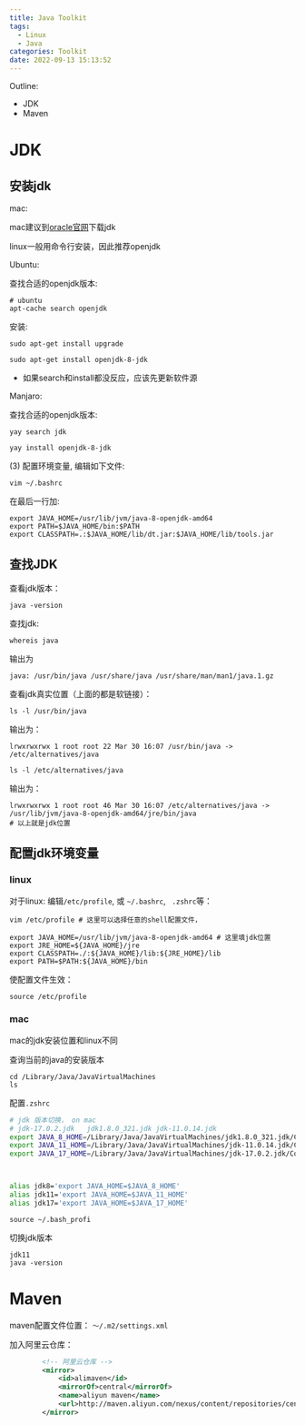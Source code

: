 ```yaml
---
title: Java Toolkit
tags:
  - Linux
  - Java
categories: Toolkit
date: 2022-09-13 15:13:52
---
```



Outline:

* JDK
* Maven

<!--more-->

# JDK

## 安装jdk

mac:

mac建议到[oracle官网](https://www.oracle.com/java/technologies/downloads/#java11-mac)下载jdk



linux一般用命令行安装，因此推荐openjdk



Ubuntu:

查找合适的openjdk版本:

```shell
# ubuntu
apt-cache search openjdk
```

安装:

```
sudo apt-get install upgrade
```



```shell
sudo apt-get install openjdk-8-jdk
```

* 如果search和install都没反应，应该先更新软件源

Manjaro:

查找合适的openjdk版本:

```shell
yay search jdk
```



```shell
yay install openjdk-8-jdk
```





(3) 配置环境变量, 编辑如下文件:

```
vim ~/.bashrc
```

在最后一行加:

```
export JAVA_HOME=/usr/lib/jvm/java-8-openjdk-amd64
export PATH=$JAVA_HOME/bin:$PATH
export CLASSPATH=.:$JAVA_HOME/lib/dt.jar:$JAVA_HOME/lib/tools.jar
```

## 查找JDK

查看jdk版本：

```shell
java -version
```



查找jdk:

```shell
whereis java
```

输出为

```
java: /usr/bin/java /usr/share/java /usr/share/man/man1/java.1.gz
```



查看jdk真实位置（上面的都是软链接）：

```shell
ls -l /usr/bin/java
```

输出为：

```
lrwxrwxrwx 1 root root 22 Mar 30 16:07 /usr/bin/java -> /etc/alternatives/java
```



```
ls -l /etc/alternatives/java
```

输出为：

```shell
lrwxrwxrwx 1 root root 46 Mar 30 16:07 /etc/alternatives/java -> /usr/lib/jvm/java-8-openjdk-amd64/jre/bin/java
# 以上就是jdk位置
```

## 配置jdk环境变量

### linux

对于linux:  编辑`/etc/profile`, 或 `~/.bashrc`, ` .zshrc`等：

```
vim /etc/profile # 这里可以选择任意的shell配置文件，
```

```shell
export JAVA_HOME=/usr/lib/jvm/java-8-openjdk-amd64 # 这里填jdk位置
export JRE_HOME=${JAVA_HOME}/jre
export CLASSPATH=./:${JAVA_HOME}/lib:${JRE_HOME}/lib
export PATH=$PATH:${JAVA_HOME}/bin
```



使配置文件生效：

```
source /etc/profile
```

### mac

mac的jdk安装位置和linux不同



查询当前的java的安装版本

```shell
cd /Library/Java/JavaVirtualMachines
ls
```



配置`.zshrc`

```bash
# jdk 版本切换， on mac
# jdk-17.0.2.jdk   jdk1.8.0_321.jdk jdk-11.0.14.jdk 
export JAVA_8_HOME=/Library/Java/JavaVirtualMachines/jdk1.8.0_321.jdk/Contents/Home
export JAVA_11_HOME=/Library/Java/JavaVirtualMachines/jdk-11.0.14.jdk/Contents/Home
export JAVA_17_HOME=/Library/Java/JavaVirtualMachines/jdk-17.0.2.jdk/Contents/Home



alias jdk8='export JAVA_HOME=$JAVA_8_HOME'
alias jdk11='export JAVA_HOME=$JAVA_11_HOME'
alias jdk17='export JAVA_HOME=$JAVA_17_HOME'
```

```shell
source ~/.bash_profi
```



切换jdk版本

```shell
jdk11
java -version
```

# Maven

maven配置文件位置： `～/.m2/settings.xml`

加入阿里云仓库：

```xml
        <!-- 阿里云仓库 -->
        <mirror>
            <id>alimaven</id>
            <mirrorOf>central</mirrorOf>
            <name>aliyun maven</name>
            <url>http://maven.aliyun.com/nexus/content/repositories/central/</url>
        </mirror>
```

